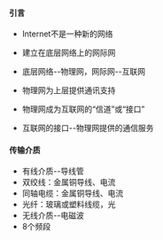 #### 引言
* Internet不是一种新的网络
 * 建立在底层网络上的网际网
 * 底层网络--物理网，网际网--互联网

* 物理网为上层提供通讯支持
 * 物理网成为互联网的“信道”或“接口”
 * 互联网的接口--物理网提供的通信服务

#### 传输介质
* 有线介质--导线管
 * 双绞线：金属铜导线、电流
 * 同轴电缆：金属铜导线、电流
 * 光纤：玻璃或塑料线缆，光
* 无线介质--电磁波
 * 8个频段